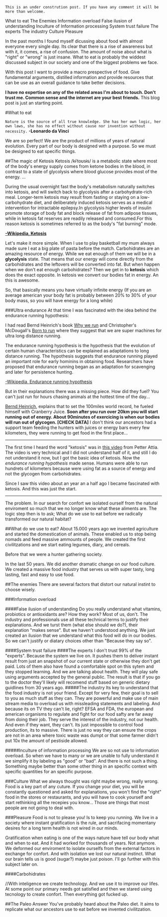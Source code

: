 `This is an under constrution post. If you have any comment it will be more than welcome.`

What to eat
The Enemies
Information overload
False ilusion of understanding
Inculture of Information processing
System trust failure
The experts
The industry
Culture
Pleasure

In the past months I found myself dicussing  about food with almost everyone every single day. Its clear that there is a rise of awareness but with it, it comes, a rise of confusion. The amount of noise about what is "right" or "wrong" is just insane. What to eat is probably the widdest discussed subject in our society and one of the biggest problems we face.

With this post I want to provide a macro prespective of food. Give fundamental arguments, distilled information and  provide resources that can be use as an overall guidance to take better decisions.

**I have no expertise on any of the related areas I'm about to touch. Don't trust me. Common sense and the internet are your best friends.** This blog post is just an starting point.

#What to eat

`Nature is the source of all true knowledge. She has her own logic, her own laws, she has no effect without cause nor invention without necessity.`
**-Leonardo da Vinci**

We are so perfect! We are the product of millions of years of natural evolution. Every part of our body is designed with a purpose.  So we must be designed to eat specific things.

##The magic of Ketosis
Ketosis /kɨˈtoʊsɨs/ is a metabolic state where most of the body's energy supply comes from ketone bodies in the blood, in contrast to a state of glycolysis where blood glucose provides most of the energy.
...

During the usual overnight fast the body's metabolism naturally switches into ketosis, and will switch back to glycolysis after a carbohydrate-rich meal. Longer-term ketosis may result from fasting or staying on a low-carbohydrate diet, and deliberately induced ketosis serves as a medical intervention for intractable epilepsy.In glycolysis higher levels of insulin promote storage of body fat and block release of fat from adipose tissues, while in ketosis fat reserves are readily released and consumed.For this reason ketosis is sometimes referred to as the body's "fat burning" mode.

[**-Wikipedia, Ketosis**](http://en.wikipedia.org/wiki/Ketosis)

Let's make it more simple.
When I use to play basketball my mum always made sure I eat a big plate of pasta before the match. Carbohidrates are an amazing resource of energy.
While we eat enough of them we will be in a **glycolysis** state. That means that our energy will come directly from the carbohidrates and the leftovers will be converted into fat.
But when happen when we don't eat enough carbohidrates? Then we get in to **ketosis** which does the exact opposite. In ketosis we convert our bodies fat in energy. An this is awesome.

So, that basically means you have virtually infinite energy (If you are an average american your body fat is probably between 20% to 30% of your body mass, so you will have energy for a long while)

###Ultra endurance
At that time I was fascinated with the idea behind the endurance running hypothesis:

I had read Bernd Heinrich's book [Why we run](http://en.wikipedia.org/wiki/Why_We_Run) and Christopher's McDougall's [Born to run](http://en.wikipedia.org/wiki/Born_to_Run:_A_Hidden_Tribe,_Superathletes,_and_the_Greatest_Race_the_World_Has_Never_Seen) where they suggest that we are super machines for ultra long distance running.

The endurance running hypothesis is the hypothesis that the evolution of certain human characteristics can be explained as adaptations to long distance running. The hypothesis suggests that endurance running played an important role for early hominins in obtaining food. Researchers have proposed that endurance running began as an adaptation for scavenging and later for persistence hunting.

[-Wikipedia, Endurance running hypothesis](http://en.wikipedia.org/wiki/Endurance_running_hypothesis)


But in their explanations there was a missing piece. How did they fuel? You can't just run for hours chasing animals at the hottest time of the day...

[Bernd Heinrich](http://en.wikipedia.org/wiki/Bernd_Heinrich), explains that to set the 100miles world record, he fueled himself with Cranberry Juice.
**Soon after you run over 20km you will start running out of energy. About 90minutes of exercicing is when our bodies will run out of glycogen. [CHECK DATA]**
I don't think our ancestors had a support team feeding the hunters with juices or energy bars every few kilometers, they were running to get food in the first place...

---
The first time I heard the word "ketosis" was in [this video](https://www.youtube.com/watch?v=NqwvcrA7oe8) from Petter Attia.
The video is very technical and I did not understand half of it, and still I do not understand it now, but I got the basic idea of ketosis.
Now the *endurance running hypothesis* made sense. Humans were able to run hundrets of kilometers because were using fat as a source of energy and not the glycogen from carbohidrates.

Since I saw this video about an year an a half ago I became fascinated with ketosis. And this was just the start.


---

The problem. In our search for confort we isolated ourself from the natural enviroment so much that we no longer know what these aliments are.
The logic step then is to ask;
What do we use to eat before we radically transformed our natural habitat?

##What do we use to eat?
About 15.000 years ago we invented agriculture and started the domestication of animals. These enabled us to stop being nomads and feed massive ammounts of people. We created the first civilitzations and we start eating legumes, diary, and cereals.

Before that we were a hunter gathering society. 

In the last 50 years. We did another dramatic change on our food culture. We created a massive food industry that serves us with super tasty, long lasting, fast and easy to use food.


##The enemies
There are several factors that distort our natural instint to choose wisely.

###Information overload

####False  ilusion of understanding
Do you really understand what  vitamins, probiotics or antioxidants are? How they work? Most of us, don't. The industry and professionals use all these technical terms to justify their explanations. And we turst them (what else should we do?), their explanation "makes sense".  But we haven't understood anything. We just created an ilusion that we understand what this food will do in our bodies. So we can't justify or diatary choices other than "Because they say so".

####System trust failure
####The experts
I don't trust 99% of the "experts". Because the system we live on. It pushes them to deliver instant result from just an snapshot of our current state or otherwise they don't get paid. Lots of them also have found a comfortable spot on this sytem and they stopped learning. And we are talking about health. They will play safe using arguments accepted by the general public. 
The result is that if you go to the doctor they'll likely will recomend stuff based on generic dietary guidlines from 30 years ago.
#####The industry
Its key to understand that the food industry is not your friend. Except for very few, their goal is to sell to you as much stuff as they can. 
They are powerful and make use of main stream media to overload us with missleading statements and labeling.  And because its on TV they can't lie, right? 
EFSA and FDA, the european and american organisms to regulate and fight for our food safty are far away from doing their job. They serve the interest of the industry, not our health. And even if they want, they can't. Its just impossible to control food production, its to massive. There is just no way they can ensure the crops are not in an area where toxic waste was dumpt or that some farmer didn't put 10x the amount of pestiside allowed.

#####Inculture of information processing
We are so not use to information overload. So when we have to many or we are unable to fully understand it we simplify it by labeling as "good" or "bad". And there is not such a thing.  Something maybe better than some other thing in an specific context with specific quantities for an specific purpose. 

###Culture
What we always thought was right maybe wrong, really wrong. Food is a key part of any cuture. If you change your diet, you will be constantly questioned and asked for explanations, you won't find the "right" food in the stores or restaurants,  and you will have to cook yourself and start rethinking all the recepies you know...
Those are things that most people are not going to deal with.

###Pleasure
Food is not to please you! Is to keep you running.
We live in a society where instant gratification is the rule, and sacrifacing momentany desires for a long term health is not wired in our minds.

Gratification when eating is one of the ways nature have tell our body what and when to eat. And it had worked for thousands of years. Not anymore. We deformed our enviroment to isolate ourselfs from the external factors in exchange for confort. And with isolation we lost our natural instinct. What our brain tells us is good  (sugar?) maybe just poison. I'll go further with this subject later on.

####Carbohidrates

//With inteligence we create technology. And we use it to improve our lifes. At some point our primary needs got satisfied and then we stared using tecnology to create confort. Then everything got fucked up.

##The Paleo Answer
You've probably heard about the Paleo diet. It aims to replicate what our ancestors use to eat before we invented civilitzation.
